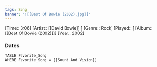 ```yaml
---
tags: Song  
banner: "![[Best Of Bowie (2002).jpg]]"
---
```

[Time:: 3:06]
[Artist:: [[David Bowie]] ]
[Genre:: Rock]
[Played:: ]
[Album:: [[Best Of Bowie (2002)]]]
[Year:: 2002]
### Dates
````dataview
TABLE Favorite_Song
WHERE Favorite_Song = [[Sound And Vision]]
````